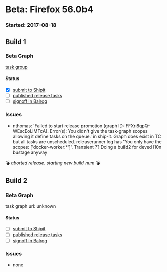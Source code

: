 # Beta: Firefox 56.0b4

### Started: 2017-08-18

## Build 1

### Beta Graph
[task group](https://tools.taskcluster.net/push-inspector/#/FFXri8qpQ-WEscEoLlMTcA)


#### Status
- [x] [submit to Shipit](https://wiki.mozilla.org/Release:Release_Automation_on_Mercurial:Starting_a_Release#Submit_to_Ship_It)
- [ ] [published release tasks](../how-tos/relpro.md#4-publish-release)
- [ ] [signoff in Balrog](../how-tos/relpro.md#3-signoffs)

### Issues
- nthomas: 'Failed to start release promotion (graph ID: FFXri8qpQ-WEscEoLlMTcA). Error(s): You didn\'t give the task-graph scopes allowing it define tasks on the queue.' in ship-it. Graph does exist in TC but all tasks are unscheduled. releaserunner log has 'You only have the scopes: ['docker-worker:*']'. Transient ?? Doing a build2 for deved l10n bustage anyway

:bomb: _aborted release. starting new build num_ :bomb:

## Build 2

### Beta Graph
task graph url: unknown


#### Status
- [ ] [submit to Shipit](https://wiki.mozilla.org/Release:Release_Automation_on_Mercurial:Starting_a_Release#Submit_to_Ship_It)
- [ ] [published release tasks](../how-tos/relpro.md#4-publish-release)
- [ ] [signoff in Balrog](../how-tos/relpro.md#3-signoffs)

### Issues
- none


